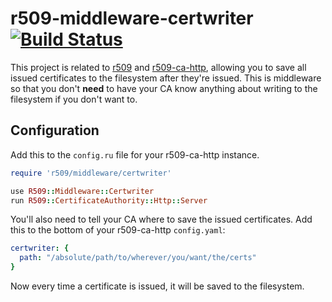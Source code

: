 # r509-middleware-certwriter [![Build Status](https://secure.travis-ci.org/r509/r509-middleware-certwriter.png)](http://travis-ci.org/r509/r509-middleware-certwriter)

This project is related to [r509](http://github.com/reaperhulk/r509) and [r509-ca-http](http://github.com/sirsean/r509-ca-http), allowing you to save all issued certificates to the filesystem after they're issued. This is middleware so that you don't **need** to have your CA know anything about writing to the filesystem if you don't want to.

## Configuration

Add this to the ```config.ru``` file for your r509-ca-http instance.

```ruby
require 'r509/middleware/certwriter'

use R509::Middleware::Certwriter
run R509::CertificateAuthority::Http::Server
```

You'll also need to tell your CA where to save the issued certificates. Add this to the bottom of your r509-ca-http ```config.yaml```:

```yaml
certwriter: {
  path: "/absolute/path/to/wherever/you/want/the/certs"
}
```

Now every time a certificate is issued, it will be saved to the filesystem.
